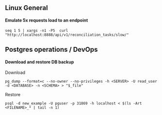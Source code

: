 ## Linux General

#### Emulate 5x requests load to an endpoint

```
seq 1 5 | xargs -n1 -P5  curl "http://localhost:8888/api/v1/reconciliation_tasks/slow/"
```

## Postgres operations / DevOps

#### Download and restore DB backup

Download

```
pg_dump --format=c --no-owner --no-privileges -h <SERVER> -U read_user -d <DATABASE> -n <SCHEMA> > "$_file"
```

Restore
```
psql -d new_example -U pguser -p 31869 -h localhost < $(ls -Art <FILENAME>_* | tail -n 1)
```